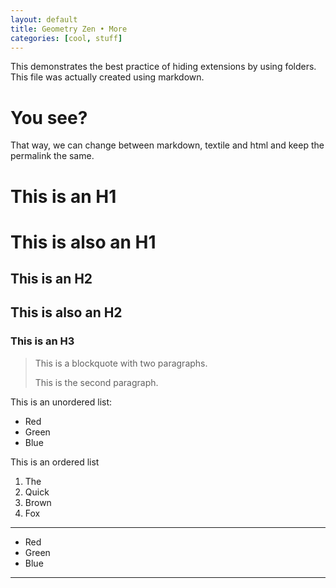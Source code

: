 ```yaml
---
layout: default
title: Geometry Zen • More
categories: [cool, stuff]
---
```

This demonstrates the best practice of hiding extensions by using folders.
This file was actually created using markdown.
# You see?
That way, we can change between markdown, textile and html and keep the permalink the same.

This is an H1
=============

# This is also an H1

This is an H2
-------------

## This is also an H2

### This is an H3

> This is a blockquote with two paragraphs.
>
> This is the second paragraph.

This is an unordered list:

* Red
* Green
* Blue

This is an ordered list

1. The
2. Quick
3. Brown
4. Fox

----------------------------------------------------
* Red
* Green
* Blue
----------------------------------------------------